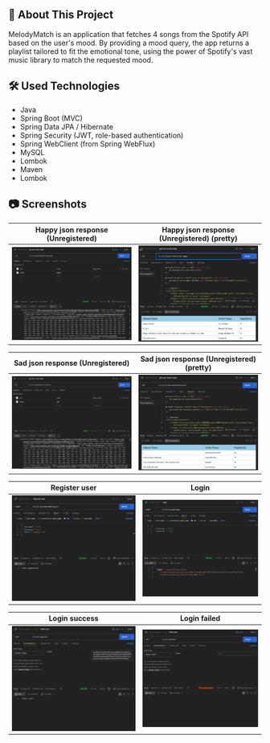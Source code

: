 ## :bookmark_tabs: About This Project

MelodyMatch is an application that fetches 4 songs from the Spotify API based on the user's mood. By providing a mood query, the app returns a playlist tailored to fit the emotional tone, using the power of Spotify's vast music library to match the requested mood.

## :hammer_and_wrench: Used Technologies

* Java
* Spring Boot (MVC)
* Spring Data JPA / Hibernate
* Spring Security (JWT, role-based authentication)
* Spring WebClient (from Spring WebFlux)
* MySQL
* Lombok
* Maven
* Lombok

## :camera: Screenshots

Happy json response (Unregistered)     |  Happy json response (Unregistered) (pretty)
:------------------------:|:-------------------------:
![Happy json response](src/main/resources/static/images/json_response_happy_from_spotify_api.png)  |  ![Happy json response (pretty)](src/main/resources/static/images/json_response_happy_from_spotify_api_pretty.png)

Sad json response (Unregistered)     |  Sad json response (Unregistered) (pretty)
:------------------------:|:-------------------------:
![Sad json response](src/main/resources/static/images/json_response_sad_from_spotify_api.png)  |  ![Sad json response (pretty)](src/main/resources/static/images/json_response_sad_from_spotify_api_pretty.png)

Register user      |  Login
:------------------------:|:-------------------------:
![Register user](src/main/resources/static/images/register.png)  |  ![Login](src/main/resources/static/images/login.png)

Login success      |  Login failed
:------------------------:|:-------------------------:
![Login success](src/main/resources/static/images/success_login.png)  |  ![Login failed](src/main/resources/static/images/failed_login.png)

